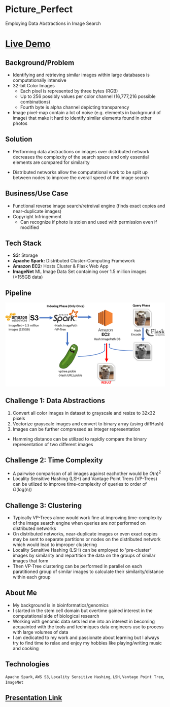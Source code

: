 # Picture_Perfect
Employing Data Abstractions in Image Search

 # [Live Demo](http://bigdatageno.me/ "Picture Perfect")

## Background/Problem

- Identifying and retrieving similar images within large databases is computationally intensive
- 32-bit Color Images 
    - Each pixel is represented by three bytes (RGB)
    - Up to 256 possibly values per color channel (16,777,216 possible combinations)
    - Fourth byte is alpha channel depicting transparency
- Image pixel-map contain a lot of noise (e.g. elements in background of image) that make it hard to identify similar elements found in other photos

## Solution

- Performing data abstractions on images over distributed network decreases the complexity of the search space and only essential elements are compared for similarity

- Distributed networks allow the computational work to be split up between nodes to improve the overall speed of the image search

## Business/Use Case
- Functional reverse image search/retreival engine (finds exact copies and near-duplicate images)
- Copyright Infringement
    - Can recognize if photo is stolen and used with permission even if modified

## Tech Stack

- **S3:** Storage
- **Apache Spark:** Distributed Cluster-Computing Framework 
- **Amazon EC2:** Hosts Cluster & Flask Web App
- **ImageNet** ML Image Data Set containing over 1.5 million images (>155GB data)

## Pipeline

![alt text](pipeline.png "Project Pipeline")

## Challenge 1: Data Abstractions

1. Convert all color images in dataset to grayscale and resize to 32x32 pixels
2. Vectorize grayscale images and convert to binary array (using diffHash)
3. Images can be further compressed as integer representation
* Hamming distance can be utilized to rapidly compare the binary representation of two different images

## Challenge 2: Time Complexity

* A pairwise comparison of all images against eachother would be *O*(n)<sup>2</sup>
* Locality Sensitive Hashing (LSH) and Vantage Point Trees (VP-Trees) can be utlized to improve time-complexity of queries to order of *O*(log(n))

## Challenge 3: Clustering

* Typically VP-Trees alone would work fine at improving time-complexity of the image search engine when queries are *not* performed on distributed networks
* On distributed networks, near-duplicate images or even exact copies may be sent to separate partitions or nodes on the distributed network which would lead to improper clustering
* Locality Sensitive Hashing (LSH) can be employed to 'pre-cluster' images by similarity and repartition the data on the groups of similar images that form
* Then VP-Tree clustering can be performed in parallel on each paratitioned group of similar images to calculate their similarity/distance within each group

## About Me

* My background is in bioinformatics/genomics
* I started in the stem cell domain but overtime gained interest in the computational side of biological research
* Working with genomic data sets led me into an interest in becoming acquainted with the tools and techniques data engineers use to process with large volumes of data
* I am dedicated to my work and passionate about learning but I always try to find time to relax and enjoy my hobbies like playing/writing music and cooking

## Technologies
`Apache Spark`, `AWS S3`, `Locality Sensitive Hashing`, `LSH`, `Vantage Point Tree`, `ImageNet`

## [Presentation Link](http://bit.ly/Vasco_PicturePerfect "Picture Perfect Presentation Slides")